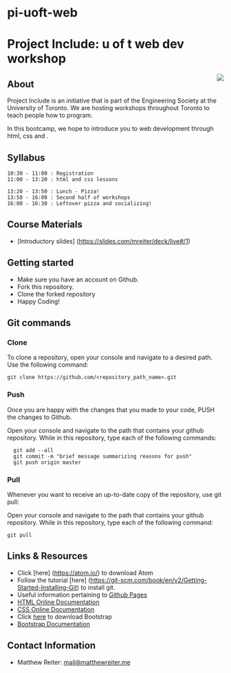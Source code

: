 # pi-uoft-web

# Project Include: u of t web dev workshop

<img src="http://bit.ly/29XrNQE" align="right" />

## About
Project Include is an initiative that is part of the Engineering Society at the University of Toronto. We are hosting workshops throughout Toronto to teach people how to program.

In this bootcamp, we hope to introduce you to web development through html, css and .

## Syllabus
    10:30 - 11:00 : Registration
    11:00 - 13:20 : html and css lessons

    13:20 - 13:50 : Lunch - Pizza!
    13:50 - 16:00 : Second half of workshops
    16:00 - 16:30 : Leftover pizza and socializing!

## Course Materials
- [Introductory slides] (https://slides.com/mreiter/deck/live#/1)

## Getting started
- Make sure you have an account on Github.
- Fork this repository.
- Clone the forked repository
- Happy Coding!

## Git commands

### Clone
To clone a repository, open your console and navigate to a desired path. Use the following command:

   	git clone https://github.com/<repository_path_name>.git

### Push
Once you are happy with the changes that you made to your code, PUSH the changes to Github.

Open your console and navigate to the path that contains your github repository. While in this repository, type each of the following commands:

      git add --all
      git commit -m "brief message summarizing reasons for push"
      git push origin master

### Pull
Whenever you want to receive an up-to-date copy of the repository, use git pull:

Open your console and navigate to the path that contains your github repository. While in this repository, type each of the following command:

	git pull

## Links & Resources
- Click [here] (https://atom.io/) to download Atom
- Follow the tutorial [here] (https://git-scm.com/book/en/v2/Getting-Started-Installing-Git) to install git.
- Useful information pertaining to [Github Pages](https://pages.github.com/)
- [HTML Online Documentation](http://www.w3schools.com/html/default.asp)
- [CSS Online Documentation](http://www.w3schools.com/cssref/)
- Click [here](http://getbootstrap.com/) to download Bootstrap
- [Bootstrap Documentation](http://www.w3schools.com/bootstrap/bootstrap_get_started.asp)

## Contact Information
- Matthew Reiter: mail@matthewreiter.me
